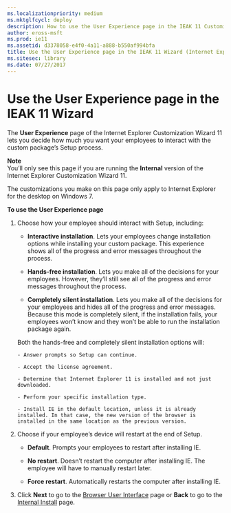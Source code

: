 ```yaml
---
ms.localizationpriority: medium
ms.mktglfcycl: deploy
description: How to use the User Experience page in the IEAK 11 Customization Wizard to decide user interaction with the Setup process.
author: eross-msft
ms.prod: ie11
ms.assetid: d3378058-e4f0-4a11-a888-b550af994bfa
title: Use the User Experience page in the IEAK 11 Wizard (Internet Explorer Administration Kit 11 for IT Pros)
ms.sitesec: library
ms.date: 07/27/2017
---
```



# Use the User Experience page in the IEAK 11 Wizard
The **User Experience** page of the Internet Explorer Customization Wizard 11 lets you decide how much you want your employees to interact with the custom package’s Setup process.

**Note**<br>You’ll only see this page if you are running the **Internal** version of the Internet Explorer Customization Wizard 11.<p>The customizations you make on this page only apply to Internet Explorer for the desktop on Windows 7.

**To use the User Experience page**

1.  Choose how your employee should interact with Setup, including:

    -   **Interactive installation**. Lets your employees change installation options while installing your custom package. This experience shows all of the progress and error messages throughout the process.

    -   **Hands-free installation**. Lets you make all of the decisions for your employees. However, they’ll still see all of the progress and error messages throughout the process.

    -   **Completely silent installation**. Lets you make all of the decisions for your employees and hides all of the progress and error messages. Because this mode is completely silent, if the installation fails, your employees won’t know and they won’t be able to run the installation package again.
    <p>Both the hands-free and completely silent installation options will:
    
        - Answer prompts so Setup can continue.
    
        - Accept the license agreement.

        - Determine that Internet Explorer 11 is installed and not just downloaded.

        - Perform your specific installation type.

        - Install IE in the default location, unless it is already installed. In that case, the new version of the browser is installed in the same location as the previous version.

2.  Choose if your employee’s device will restart at the end of Setup.

    -   **Default**. Prompts your employees to restart after installing IE.

    -   **No restart**. Doesn’t restart the computer after installing IE. The employee will have to manually restart later.

    -   **Force restart**. Automatically restarts the computer after installing IE.

3.  Click **Next** to go to the [Browser User Interface](browser-ui-ieak11-wizard.md) page or **Back** to go to the [Internal Install](internal-install-ieak11-wizard.md) page.

 

 





